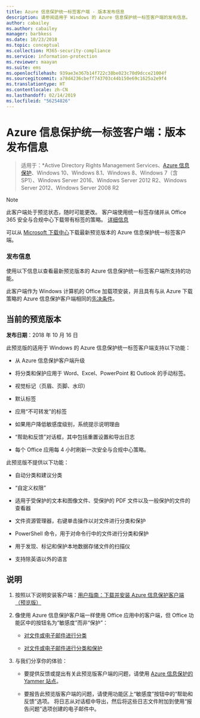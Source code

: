 ```yaml
---
title: Azure 信息保护统一标签客户端 - 版本发布信息
description: 请参阅适用于 Windows 的 Azure 信息保护统一标签客户端的发布信息。
author: cabailey
ms.author: cabailey
manager: barbkess
ms.date: 10/23/2018
ms.topic: conceptual
ms.collection: M365-security-compliance
ms.service: information-protection
ms.reviewer: maayan
ms.suite: ems
ms.openlocfilehash: 939ae3e367b14f722c38be023c70d9dcce21004f
ms.sourcegitcommit: a78d4236cbeff743703c44b150e69c1625a2e9f4
ms.translationtype: HT
ms.contentlocale: zh-CN
ms.lasthandoff: 02/14/2019
ms.locfileid: "56254826"
---
```

# <a name="azure-information-protection-unified-labeling-client-version-release-information"></a>Azure 信息保护统一标签客户端：版本发布信息

>适用于：*Active Directory Rights Management Services、[Azure 信息保护](https://azure.microsoft.com/pricing/details/information-protection)、Windows 10、Windows 8.1、Windows 8、Windows 7（含 SP1）、Windows Server 2016、Windows Server 2012 R2、Windows Server 2012、Windows Server 2008 R2

> [!NOTE]
> 此客户端处于预览状态，随时可能更改。 客户端使用统一标签存储并从 Office 365 安全与合规中心下载带有标签的策略。 [详细信息](/Office365/SecurityCompliance/sensitivity-labels)

可以从 [Microsoft 下载中心](https://www.microsoft.com/en-us/download/details.aspx?id=57440)下载最新预览版本的 Azure 信息保护统一标签客户端。

### <a name="release-information"></a>发布信息

使用以下信息以查看最新预览版本的 Azure 信息保护统一标签客户端所支持的功能。 

此客户端作为 Windows 计算机的 Office 加载项安装，并且具有与从 Azure 下载策略的 Azure 信息保护客户端相同的[先决条件](../requirements.md)。

## <a name="current-preview-version"></a>当前的预览版本

**发布日期**：2018 年 10 月 16 日

此预览版的适用于 Windows 的 Azure 信息保护统一标签客户端支持以下功能： 

- 从 Azure 信息保护客户端升级

- 将分类和保护应用于 Word、Excel、PowerPoint 和 Outlook 的手动标签。

- 视觉标记（页眉、页脚、水印）

- 默认标签 

- 应用“不可转发”的标签

- 如果用户降低敏感度级别，系统提示说明理由

- “帮助和反馈”对话框，其中包括重置设置和导出日志

- 每个 Office 应用每 4 小时刷新一次安全与合规中心策略。

此预览版不提供以下功能：

- 自动分类和建议分类

- “自定义权限”

- 适用于受保护的文本和图像文件、受保护的 PDF 文件以及一般保护的文件的查看器

- 文件资源管理器，右键单击操作以对文件进行分类和保护

- PowerShell 命令，用于对命令行中的文件进行分类和保护

- 用于发现、标记和保护本地数据存储文件的扫描仪

- 支持除英语以外的语言

## <a name="instructions"></a>说明

1. 按照以下说明安装客户端：[用户指南：下载并安装 Azure 信息保护客户端（预览版）](install-unifiedlabelingclient-app.md) 

2. 像使用 Azure 信息保护客户端一样使用 Office 应用中的客户端，但 Office 功能区中的按钮名为“敏感度”而非“保护”：
    
    - [对文件或电子邮件进行分类](client-classify.md) 
    
    - [对文件或电子邮件进行分类和保护](client-classify-protect.md)

3. 与我们分享你的体验： 
    
    - 要提供反馈或提出有关此预览版客户端的问题，请使用 [Azure 信息保护的 Yammer 站点](https://www.yammer.com/AskIPTeam)。
    
    - 要报告此预览版客户端的问题，请使用功能区上“敏感度”按钮中的“帮助和反馈”选项。 将日志从对话框中导出，然后将这些日志文件附加到使用“报告问题”选项创建的电子邮件中。 

